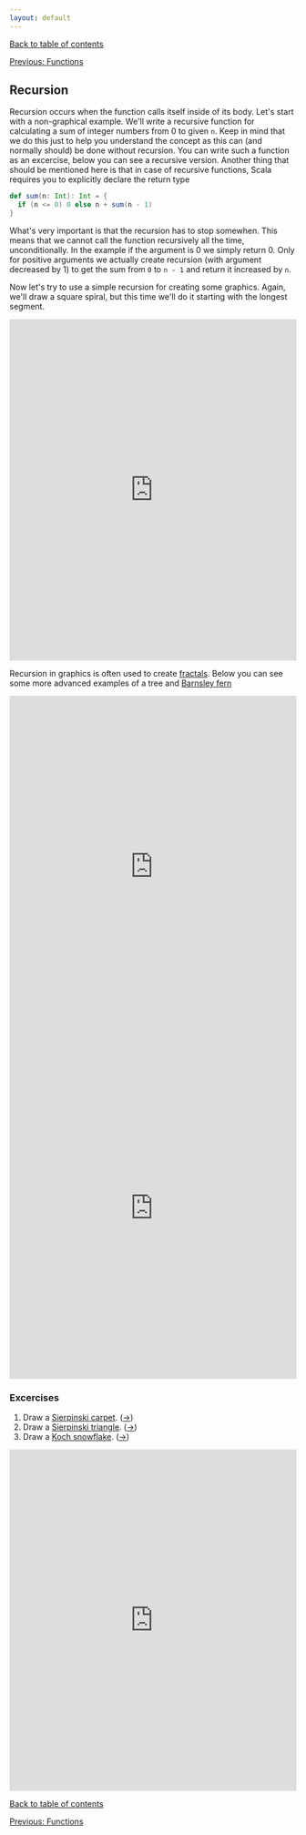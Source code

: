 ```yaml
---
layout: default
---
```


[Back to table of contents](/en)

[Previous: Functions](/en/3_functions)

## Recursion

Recursion occurs when the function calls itself inside of its body. Let's start with a non-graphical example. We'll write a recursive function for calculating a sum of integer numbers from 0 to given `n`. Keep in mind that we do this just to help you understand the concept as this can (and normally should) be done without recursion. You can write such a function as an excercise, below you can see a recursive version. Another thing that should be mentioned here is that in case of recursive functions, Scala requires you to explicitly declare the return type

```scala
def sum(n: Int): Int = {
  if (n <= 0) 0 else n + sum(n - 1)
}
```

What's very important is that the recursion has to stop somewhen. This means that we cannot call the function recursively all the time, unconditionally. In the example if the argument is 0 we simply return 0. Only for positive arguments we actually create recursion (with argument decreased by 1) to get the sum from `0` to `n - 1` and return it increased by `n`.

Now let's try to use a simple recursion for creating some graphics. Again, we'll draw a square spiral, but this time we'll do it starting with the longest segment.

<iframe height="600" frameborder="0" style="width: 100%; overflow: hidden;" src="https://embed.scalafiddle.io/embed?sfid=okXrWZp/36"></iframe>

Recursion in graphics is often used to create [fractals](https://en.wikipedia.org/wiki/Fractal). Below you can see some more advanced examples of a tree and [Barnsley fern](https://en.wikipedia.org/wiki/Barnsley_fern)

<iframe height="600" frameborder="0" style="width: 100%; overflow: hidden;" src="https://embed.scalafiddle.io/embed?sfid=okXrWZp/38"></iframe>

<iframe height="600" frameborder="0" style="width: 100%; overflow: hidden;" src="https://embed.scalafiddle.io/embed?sfid=okXrWZp/41"></iframe>

### Excercises

1. Draw a [Sierpinski carpet](https://en.wikipedia.org/wiki/Sierpinski_carpet). ([&#8594;](/en/solutions#ex4.1))
2. Draw a [Sierpinski triangle](https://en.wikipedia.org/wiki/Sierpinski_triangle). ([&#8594;](/en/solutions#ex4.2))
3. Draw a [Koch snowflake](https://en.wikipedia.org/wiki/Koch_snowflake). ([&#8594;](/en/solutions#ex4.3))

<iframe height="600" frameborder="0" style="width: 100%; overflow: hidden;" src="https://embed.scalafiddle.io/embed?sfid=okXrWZp/48"></iframe>

[Back to table of contents](/en)

[Previous: Functions](/en/3_functions)